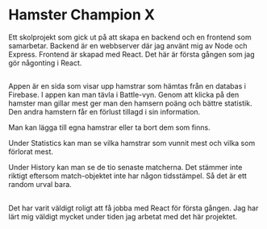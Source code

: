 # Hamster Champion X
Ett skolprojekt som gick ut på att skapa en backend och en frontend som samarbetar.
Backend är en webbserver där jag använt mig av Node och Express.
Frontend är skapad med React.
Det här är första gången som jag gör någonting i React.

##
Appen är en sida som visar upp hamstrar som hämtas från en databas i Firebase. I appen kan man tävla i Battle-vyn. Genom att klicka på den hamster man gillar mest ger man den hamsern poäng och bättre statistik. Den andra hamstern får en förlust tillagd i sin information.

Man kan lägga till egna hamstrar eller ta bort dem som finns. 

Under Statistics kan man se vilka hamstrar som vunnit mest och vilka som förlorat mest.

Under History kan man se de tio senaste matcherna. Det stämmer inte riktigt eftersom match-objektet inte har någon tidsstämpel. Så det är ett random urval bara.

##
Det har varit väldigt roligt att få jobba med React för första gången. Jag har lärt mig väldigt mycket under tiden jag arbetat med det här projektet.


